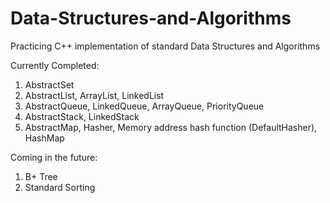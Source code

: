 Data-Structures-and-Algorithms
==============================

Practicing C++ implementation of standard Data Structures and Algorithms

Currently Completed:

1. AbstractSet
2. AbstractList, ArrayList, LinkedList
3. AbstractQueue, LinkedQueue, ArrayQueue, PriorityQueue
4. AbstractStack, LinkedStack
5. AbstractMap, Hasher, Memory address hash function (DefaultHasher), HashMap

Coming in the future:

1. B+ Tree
2. Standard Sorting
